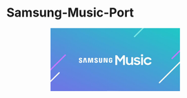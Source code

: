 # Samsung-Music-Port
<p align="center">
  <img src="https://github.com/ShabdVasudeva/Samsung-Music-Port/blob/main/samsung-music.jpg" alt="Logo" width="300" />
</p>
